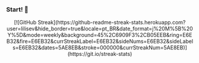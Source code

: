 ### Start! 👋
<div align="center">
[![GitHub Streak](https://github-readme-streak-stats.herokuapp.com?user=lilisev&hide_border=true&locale=pt_BR&date_format=j%20M%5B%20Y%5D&mode=weekly&background=45%2C6909F3%2CB05EEB&ring=E6EB32&fire=E6EB32&currStreakLabel=E6EB32&sideNums=E6EB32&sideLabels=E6EB32&dates=5AE8EB&stroke=000000&currStreakNum=5AE8EB)](https://git.io/streak-stats)
  </div>

